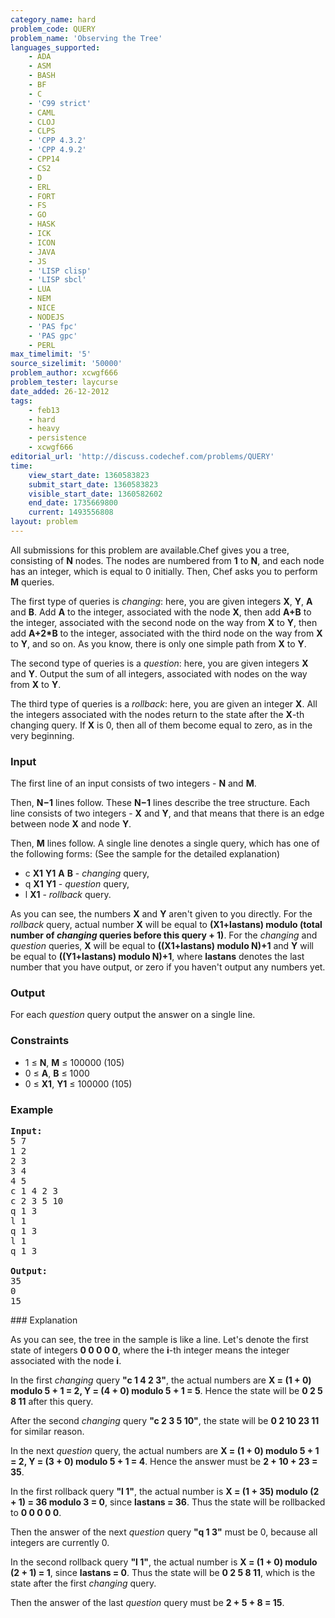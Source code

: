 ```yaml
---
category_name: hard
problem_code: QUERY
problem_name: 'Observing the Tree'
languages_supported:
    - ADA
    - ASM
    - BASH
    - BF
    - C
    - 'C99 strict'
    - CAML
    - CLOJ
    - CLPS
    - 'CPP 4.3.2'
    - 'CPP 4.9.2'
    - CPP14
    - CS2
    - D
    - ERL
    - FORT
    - FS
    - GO
    - HASK
    - ICK
    - ICON
    - JAVA
    - JS
    - 'LISP clisp'
    - 'LISP sbcl'
    - LUA
    - NEM
    - NICE
    - NODEJS
    - 'PAS fpc'
    - 'PAS gpc'
    - PERL
max_timelimit: '5'
source_sizelimit: '50000'
problem_author: xcwgf666
problem_tester: laycurse
date_added: 26-12-2012
tags:
    - feb13
    - hard
    - heavy
    - persistence
    - xcwgf666
editorial_url: 'http://discuss.codechef.com/problems/QUERY'
time:
    view_start_date: 1360583823
    submit_start_date: 1360583823
    visible_start_date: 1360582602
    end_date: 1735669800
    current: 1493556808
layout: problem
---
```

All submissions for this problem are available.Chef gives you a tree, consisting of **N** nodes. The nodes are numbered from **1** to **N**, and each node has an integer, which is equal to 0 initially. Then, Chef asks you to perform **M** queries.

The first type of queries is _changing_: here, you are given integers **X**, **Y**, **A** and **B**. Add **A** to the integer, associated with the node **X**, then add **A+B** to the integer, associated with the second node on the way from **X** to **Y**, then add **A+2\*B** to the integer, associated with the third node on the way from **X** to **Y**, and so on. As you know, there is only one simple path from **X** to **Y**.

The second type of queries is a _question_: here, you are given integers **X** and **Y**. Output the sum of all integers, associated with nodes on the way from **X** to **Y**.

The third type of queries is a _rollback_: here, you are given an integer **X**. All the integers associated with the nodes return to the state after the **X**-th changing query. If **X** is 0, then all of them become equal to zero, as in the very beginning.

### Input

The first line of an input consists of two integers - **N** and **M**.

Then, **N−1** lines follow. These **N−1** lines describe the tree structure. Each line consists of two integers - **X** and **Y**, and that means that there is an edge between node **X** and node **Y**.

Then, **M** lines follow. A single line denotes a single query, which has one of the following forms: (See the sample for the detailed explanation)

- c **X1** **Y1** **A** **B** - _changing_ query,
- q **X1** **Y1** - _question_ query,
- l **X1** - _rollback_ query.

As you can see, the numbers **X** and **Y** aren't given to you directly. For the _rollback_ query, actual number **X** will be equal to **(X1+lastans) modulo (total number of _changing_ queries before this query + 1)**. For the _changing_ and _question_ queries, **X** will be equal to **((X1+lastans) modulo N)+1** and **Y** will be equal to **((Y1+lastans) modulo N)+1**, where **lastans** denotes the last number that you have output, or zero if you haven't output any numbers yet.

### Output

For each _question_ query output the answer on a single line.

### Constraints

- 1 ≤ **N**, **M** ≤ 100000 (105)
- 0 ≤ **A**, **B** ≤ 1000
- 0 ≤ **X1**, **Y1** ≤ 100000 (105)

### Example

<pre>
<b>Input:</b>
5 7
1 2
2 3
3 4
4 5
c 1 4 2 3
c 2 3 5 10
q 1 3
l 1
q 1 3
l 1
q 1 3

<b>Output:</b>
35
0
15
</pre>### Explanation

As you can see, the tree in the sample is like a line. Let's denote the first state of integers **0 0 0 0 0**, where the **i**-th integer means the integer associated with the node **i**.

In the first _changing_ query **"c 1 4 2 3"**, the actual numbers are **X = (1 + 0) modulo 5 + 1 = 2, Y = (4 + 0) modulo 5 + 1 = 5**. Hence the state will be **0 2 5 8 11** after this query.

After the second _changing_ query **"c 2 3 5 10"**, the state will be **0 2 10 23 11** for similar reason.

In the next _question_ query, the actual numbers are **X = (1 + 0) modulo 5 + 1 = 2, Y = (3 + 0) modulo 5 + 1 = 4**. Hence the answer must be **2 + 10 + 23 = 35**.

In the first rollback query **"l 1"**, the actual number is **X = (1 + 35) modulo (2 + 1) = 36 modulo 3 = 0**, since **lastans = 36**. Thus the state will be rollbacked to **0 0 0 0 0**.

Then the answer of the next _question_ query **"q 1 3"** must be 0, because all integers are currently 0.

In the second rollback query **"l 1"**, the actual number is **X = (1 + 0) modulo (2 + 1) = 1**, since **lastans = 0**. Thus the state will be **0 2 5 8 11**, which is the state after the first _changing_ query.

Then the answer of the last _question_ query must be **2 + 5 + 8 = 15**.
